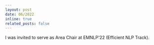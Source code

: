 ```yaml
---
layout: post
date: 06/2022
inline: true
related_posts: false
---
```

I was invited to serve as Area Chair at EMNLP'22 (Efficient NLP Track).
